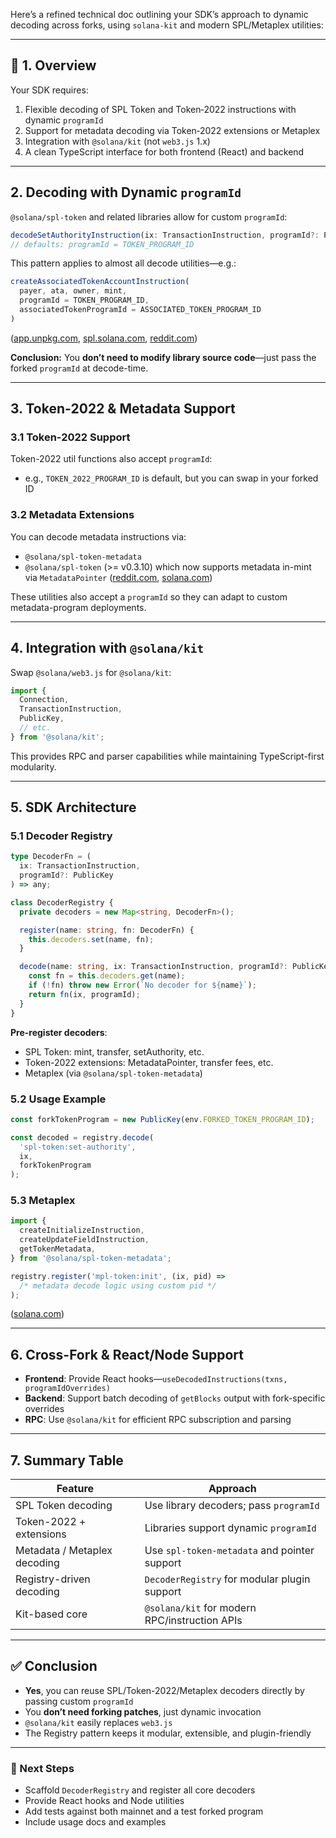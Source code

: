 Here’s a refined technical doc outlining your SDK’s approach to dynamic decoding across forks, using `solana-kit` and modern SPL/Metaplex utilities:

---

## 🧩 1. Overview

Your SDK requires:

1. Flexible decoding of SPL Token and Token‑2022 instructions with dynamic `programId`
2. Support for metadata decoding via Token‑2022 extensions or Metaplex
3. Integration with `@solana/kit` (not `web3.js` 1.x)
4. A clean TypeScript interface for both frontend (React) and backend

---

## 2. Decoding with Dynamic `programId`

`@solana/spl-token` and related libraries allow for custom `programId`:

```ts
decodeSetAuthorityInstruction(ix: TransactionInstruction, programId?: PublicKey)
// defaults: programId = TOKEN_PROGRAM_ID
```

This pattern applies to almost all decode utilities—e.g.:

```ts
createAssociatedTokenAccountInstruction(
  payer, ata, owner, mint,
  programId = TOKEN_PROGRAM_ID,
  associatedTokenProgramId = ASSOCIATED_TOKEN_PROGRAM_ID
)
```

([app.unpkg.com][1], [spl.solana.com][2], [reddit.com][3])

**Conclusion:** You **don’t need to modify library source code**—just pass the forked `programId` at decode-time.

---

## 3. Token‑2022 & Metadata Support

### 3.1 Token-2022 Support

Token-2022 util functions also accept `programId`:

* e.g., `TOKEN_2022_PROGRAM_ID` is default, but you can swap in your forked ID


### 3.2 Metadata Extensions

You can decode metadata instructions via:

* `@solana/spl-token-metadata`
* `@solana/spl-token` (>= v0.3.10) which now supports metadata in-mint via `MetadataPointer`
  ([reddit.com][4], [solana.com][5])

These utilities also accept a `programId` so they can adapt to custom metadata-program deployments.

---

## 4. Integration with `@solana/kit`

Swap `@solana/web3.js` for `@solana/kit`:

```ts
import {
  Connection,
  TransactionInstruction,
  PublicKey,
  // etc.
} from '@solana/kit';
```

This provides RPC and parser capabilities while maintaining TypeScript-first modularity.

---

## 5. SDK Architecture

### 5.1 Decoder Registry

```ts
type DecoderFn = (
  ix: TransactionInstruction,
  programId?: PublicKey
) => any;

class DecoderRegistry {
  private decoders = new Map<string, DecoderFn>();

  register(name: string, fn: DecoderFn) {
    this.decoders.set(name, fn);
  }

  decode(name: string, ix: TransactionInstruction, programId?: PublicKey) {
    const fn = this.decoders.get(name);
    if (!fn) throw new Error(`No decoder for ${name}`);
    return fn(ix, programId);
  }
}
```

**Pre-register decoders**:

* SPL Token: mint, transfer, setAuthority, etc.
* Token-2022 extensions: MetadataPointer, transfer fees, etc.
* Metaplex (via `@solana/spl-token-metadata`)

### 5.2 Usage Example

```ts
const forkTokenProgram = new PublicKey(env.FORKED_TOKEN_PROGRAM_ID);

const decoded = registry.decode(
  'spl-token:set-authority',
  ix,
  forkTokenProgram
);
```

### 5.3 Metaplex

```ts
import {
  createInitializeInstruction,
  createUpdateFieldInstruction,
  getTokenMetadata,
} from '@solana/spl-token-metadata';

registry.register('mpl-token:init', (ix, pid) =>
  /* metadata decode logic using custom pid */
);
```

([solana.com][5])

---

## 6. Cross-Fork & React/Node Support

* **Frontend**: Provide React hooks—`useDecodedInstructions(txns, programIdOverrides)`
* **Backend**: Support batch decoding of `getBlocks` output with fork-specific overrides
* **RPC**: Use `@solana/kit` for efficient RPC subscription and parsing

---

## 7. Summary Table

| Feature                      | Approach                                      |
| ---------------------------- | --------------------------------------------- |
| SPL Token decoding           | Use library decoders; pass `programId`        |
| Token-2022 + extensions      | Libraries support dynamic `programId`         |
| Metadata / Metaplex decoding | Use `spl-token-metadata` and pointer support  |
| Registry-driven decoding     | `DecoderRegistry` for modular plugin support  |
| Kit-based core               | `@solana/kit` for modern RPC/instruction APIs |

---

## ✅ Conclusion

* **Yes**, you can reuse SPL/Token-2022/Metaplex decoders directly by passing custom `programId`
* You **don’t need forking patches**, just dynamic invocation
* `@solana/kit` easily replaces `web3.js`
* The Registry pattern keeps it modular, extensible, and plugin-friendly

---

### 📌 Next Steps

* Scaffold `DecoderRegistry` and register all core decoders
* Provide React hooks and Node utilities
* Add tests against both mainnet and a test forked program
* Include usage docs and examples

[1]: https://app.unpkg.com/%40solana/spl-token%400.4.13/files/src/instructions/associatedTokenAccount.ts?utm_source=chatgpt.com "UNPKG"
[2]: https://spl.solana.com/token-2022/wallet?utm_source=chatgpt.com "Wallet Guide | Solana Program Library Docs"
[3]: https://www.reddit.com/r/solana/comments/szskfn?utm_source=chatgpt.com "Trouble Importing Token from @solana/spl-token (npm and node)"
[4]: https://www.reddit.com/r/solana/comments/1d6gn7i?utm_source=chatgpt.com "Im having a lot of trouble trying to decode instructions"
[5]: https://solana.com/vi/developers/courses/token-extensions/token-extensions-metadata?utm_source=chatgpt.com "Metadata and Metadata Pointer Extension | Solana"
